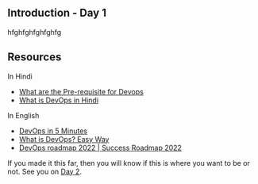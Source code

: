 ## Introduction - Day 1












hfghfghfghfghfg

















## Resources
In Hindi
- [What are the Pre-requisite for Devops](https://www.youtube.com/watch?v=eX3ZimWWHh4)
- [What is DevOps in Hindi](https://www.youtube.com/watch?v=7Imi2mVkpAg)

In English
- [DevOps in 5 Minutes](https://www.youtube.com/watch?v=Xrgk023l4lI)
- [What is DevOps? Easy Way](https://www.youtube.com/watch?v=_Gpe1Zn-1fE&t=43s)
- [DevOps roadmap 2022 | Success Roadmap 2022](https://www.youtube.com/watch?v=7l_n97Mt0ko)

If you made it this far, then you will know if this is where you want to be or not. See you on [Day 2](Day02.md).
